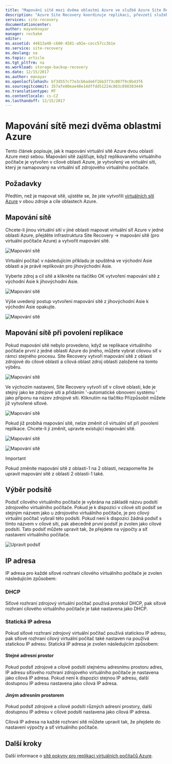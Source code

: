 ```yaml
---
title: "Mapování sítě mezi dvěma oblastmi Azure ve službě Azure Site Recovery | Microsoft Docs"
description: "Azure Site Recovery koordinuje replikaci, převzetí služeb při selhání a obnovení virtuálních počítačů a fyzických serverů. Další informace o převzetí služeb při selhání do Azure nebo do sekundárního datacentra."
services: site-recovery
documentationcenter: 
author: mayanknayar
manager: rochakm
editor: 
ms.assetid: 44813a48-c680-4581-a92e-cecc57cc3b1e
ms.service: site-recovery
ms.devlang: na
ms.topic: article
ms.tgt_pltfrm: na
ms.workload: storage-backup-recovery
ms.date: 12/15/2017
ms.author: manayar
ms.openlocfilehash: bf3d557c77e3cb6ade6f1bb3773c807f9c8b43f6
ms.sourcegitcommit: 357afe80eae48e14dffdd51224c863c898303449
ms.translationtype: MT
ms.contentlocale: cs-CZ
ms.lasthandoff: 12/15/2017
---
```

# <a name="network-mapping-between-two-azure-regions"></a>Mapování sítě mezi dvěma oblastmi Azure


Tento článek popisuje, jak k mapování virtuální sítě Azure dvou oblastí Azure mezi sebou. Mapování sítě zajišťuje, když replikovaného virtuálního počítače je vytvořen v cílové oblasti Azure, je vytvořený ve virtuální síti, který je namapovaný na virtuální síť zdrojového virtuálního počítače.  

## <a name="prerequisites"></a>Požadavky
Předtím, než je mapovat sítě, ujistěte se, že jste vytvořili [virtuálních sítí Azure](../virtual-network/virtual-networks-overview.md) v obou zdroje a cíle oblastech Azure.

## <a name="map-networks"></a>Mapování sítě

Chcete-li jinou virtuální sítí v jiné oblasti mapovat virtuální síť Azure v jedné oblasti Azure, přejděte infrastruktura Site Recovery -> mapování sítě (pro virtuální počítače Azure) a vytvořit mapování sítě.

![Mapování sítě](./media/site-recovery-network-mapping-azure-to-azure/network-mapping1.png)


Virtuální počítač v následujícím příkladu je spuštěná ve východní Asie oblasti a je právě replikován pro jihovýchodní Asie.

Vyberte zdroj a cíl sítě a klikněte na tlačítko OK vytvoření mapování sítě z východní Asie k jihovýchodní Asie.

![Mapování sítě](./media/site-recovery-network-mapping-azure-to-azure/network-mapping2.png)


Výše uvedený postup vytvoření mapování sítě z jihovýchodní Asie k východní Asie opakujte.

![Mapování sítě](./media/site-recovery-network-mapping-azure-to-azure/network-mapping3.png)


## <a name="mapping-network-when-enabling-replication"></a>Mapování sítě při povolení replikace

Pokud mapování sítě nebylo provedeno, když se replikace virtuálního počítače první z jedné oblasti Azure do jiného, můžete vybrat cílovou síť v rámci stejného procesu. Site Recovery vytvoří mapování sítě z oblasti zdrojové do cílové oblasti a cílová oblast zdroj oblasti založené na tomto výběru.   

![Mapování sítě](./media/site-recovery-network-mapping-azure-to-azure/network-mapping4.png)

Ve výchozím nastavení, Site Recovery vytvoří síť v cílové oblasti, kde je stejný jako ke zdrojové síti a přidáním '-automatické obnovení systému ' jako příponu na název zdrojové síti. Kliknutím na tlačítko Přizpůsobit můžete již vytvořené síťové.

![Mapování sítě](./media/site-recovery-network-mapping-azure-to-azure/network-mapping5.png)


Pokud již probíhá mapování sítě, nelze změnit cíl virtuální síť při povolení replikace. Chcete-li ji změnit, upravte existující mapování sítě.  

![Mapování sítě](./media/site-recovery-network-mapping-azure-to-azure/network-mapping6.png)

![Mapování sítě](./media/site-recovery-network-mapping-azure-to-azure/modify-network-mapping.png)

> [!IMPORTANT]
> Pokud změníte mapování sítě z oblasti-1 na 2 oblasti, nezapomeňte že upravit mapování sítě z oblasti 2 oblasti-1 také.
>
>


## <a name="subnet-selection"></a>Výběr podsítě
Podsíť cílového virtuálního počítače je vybrána na základě názvu podsíti zdrojového virtuálního počítače. Pokud je k dispozici v cílové síti podsíť se stejným názvem jako u zdrojového virtuálního počítače, je pro cílový virtuální počítač vybrali této podsíti. Pokud není k dispozici žádná podsíť s tímto názvem v cílové síti, pak abecedně první podsíť je zvolen jako cílové podsíti. Tato podsíť můžete upravit tak, že přejdete na výpočty a síť nastavení virtuálního počítače.

![Upravit podsíť](./media/site-recovery-network-mapping-azure-to-azure/modify-subnet.png)


## <a name="ip-address"></a>IP adresa

IP adresa pro každé síťové rozhraní cílového virtuálního počítače je zvolen následujícím způsobem:

### <a name="dhcp"></a>DHCP
Síťové rozhraní zdrojový virtuální počítač používá protokol DHCP, pak síťové rozhraní cílového virtuálního počítače je také nastavena jako DHCP.

### <a name="static-ip"></a>Statická IP adresa
Pokud síťové rozhraní zdrojový virtuální počítač používá statickou IP adresu, pak síťové rozhraní cílový virtuální počítač také nastaven na používá statickou IP adresu. Statická IP adresa je zvolen následujícím způsobem:

#### <a name="same-address-space"></a>Stejné adresní prostor

Pokud podsíť zdrojové a cílové podsíti stejnému adresnímu prostoru adres, IP adresu síťového rozhraní zdrojového virtuálního počítače je nastavena jako cílová IP adresa. Pokud není k dispozici stejnou IP adresu, další dostupnou IP adresu nastavena jako cílová IP adresa.

#### <a name="different-address-space"></a>Jiným adresním prostorem

Pokud podsíť zdrojové a cílové podsíti různých adresní prostory, další dostupnou IP adresu v cílové podsíti nastavena jako cílová IP adresa.

Cílová IP adresa na každé rozhraní sítě můžete upravit tak, že přejdete do nastavení výpočty a síť virtuálního počítače.

## <a name="next-steps"></a>Další kroky

Další informace o [sítě pokyny pro replikaci virtuálních počítačů Azure](site-recovery-azure-to-azure-networking-guidance.md).
